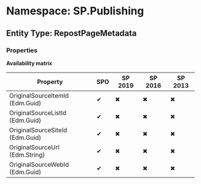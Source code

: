 # Namespace: SP.Publishing

## Entity Type: RepostPageMetadata

### Properties

**Availability matrix**

Property | SPO | SP 2019 | SP 2016 | SP 2013
----------|-----|---------|---------|--------
OriginalSourceItemId (Edm.Guid) | ✔ | ✖ | ✖ | ✖
OriginalSourceListId (Edm.Guid) | ✔ | ✖ | ✖ | ✖
OriginalSourceSiteId (Edm.Guid) | ✔ | ✖ | ✖ | ✖
OriginalSourceUrl (Edm.String) | ✔ | ✖ | ✖ | ✖
OriginalSourceWebId (Edm.Guid) | ✔ | ✖ | ✖ | ✖

